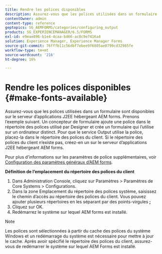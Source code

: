 ```yaml
---
title: Rendre les polices disponibles
description: Assurez-vous que les polices utilisées dans un formulaire sont disponibles sur le serveur d’applications J2EE hébergeant AEM forms.
contentOwner: admin
content-type: reference
geptopics: SG_AEMFORMS/categories/configuring_output
products: SG_EXPERIENCEMANAGER/6.5/FORMS
exl-id: e9eae896-b1e4-4caa-b466-ac8c9e7416a4
solution: Experience Manager, Experience Manager Forms
source-git-commit: 76fffb11c56dbf7ebee9f6805ae0799cd32985fe
workflow-type: tm+mt
source-wordcount: '216'
ht-degree: 16%

---
```


# Rendre les polices disponibles {#make-fonts-available}

Assurez-vous que les polices utilisées dans un formulaire sont disponibles sur le serveur d’applications J2EE hébergeant AEM forms. Prenons l’exemple suivant. Un concepteur de formulaire ajoute une police dans le répertoire des polices utilisé par Designer et crée un formulaire qui l’utilise sur un ordinateur distinct. Pour que le service Output utilise la police, placez-la dans le répertoire des polices du client. Si le répertoire des polices du client n’existe pas, créez-en un sur le serveur d’applications J2EE hébergeant AEM forms.

Pour plus d’informations sur les paramètres de police supplémentaires, voir [Configuration des paramètres généraux d’AEM forms](/help/forms/using/admin-help/configure-general-aem-forms-settings.md#configure-general-aem-forms-settings).

**Définition de l’emplacement du répertoire des polices du client**

1. Dans Administration Console, cliquez sur Paramètres > Paramètres de Core Systems > Configurations.
1. Dans la zone Emplacement du répertoire des polices système, saisissez le chemin d’accès au répertoire des polices du client. Vous pouvez ajouter plusieurs répertoires en les séparant par des points-virgules **;**
1. Cliquez sur OK.
1. Redémarrez le système sur lequel AEM forms est installé.

>[!NOTE]
>
>Les polices sont sélectionnées à partir du cache des polices du système Windows et un redémarrage du système est nécessaire pour mettre à jour le cache. Après avoir spécifié le répertoire des polices du client, assurez-vous de redémarrer le système sur lequel AEM Forms est installé.
